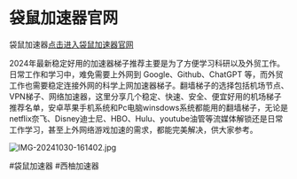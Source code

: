 # 袋鼠加速器官网
袋鼠加速器[点击进入袋鼠加速器官网](https://dsdl.live/share.html?channel=s3)

2024年最新稳定好用的加速器梯子推荐主要是为了方便学习科研以及外贸工作。日常工作和学习中，难免需要上外网到 Google、Github、ChatGPT 等，而外贸工作也需要稳定连接外网的科学上网加速器梯子。翻墙梯子的选择包括机场节点、VPN梯子、网络加速器，这里分享几个稳定、快速、安全、便宜好用的机场梯子推荐名单，安卓苹果手机系统和Pc电脑winsdows系统都能用的翻墙梯子，无论是netflix奈飞、Disney迪士尼、HBO、Hulu、youtube油管等流媒体解锁还是日常工作学习，甚至上外网络游戏加速的需求，都能完美解决，供大家参考。

![IMG-20241030-161402.jpg](https://i.postimg.cc/RVg3yrrV/IMG-20241030-161402.jpg)

#袋鼠加速器
#西柚加速器
